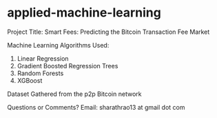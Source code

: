 # applied-machine-learning
Project Title: Smart Fees: Predicting the Bitcoin Transaction Fee Market

Machine Learning Algorithms Used:
1) Linear Regression
2) Gradient Boosted Regression Trees
3) Random Forests
4) XGBoost

Dataset
Gathered from the p2p Bitcoin network

Questions or Comments?
Email: sharathrao13 at gmail dot com


